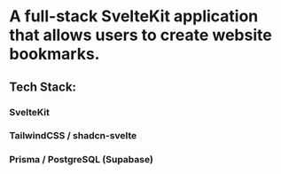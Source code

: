 # A full-stack SvelteKit application that allows users to create website bookmarks.

## Tech Stack:

### SvelteKit

### TailwindCSS / shadcn-svelte

### Prisma / PostgreSQL (Supabase)  
